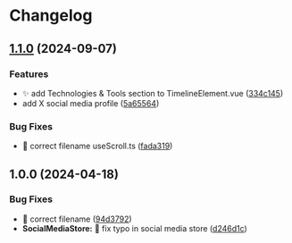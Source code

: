 # Changelog

## [1.1.0](https://github.com/JasonMSims/jasonsimsdesign/compare/v1.0.0...v1.1.0) (2024-09-07)


### Features

* :sparkles: add Technologies & Tools section to TimelineElement.vue ([334c145](https://github.com/JasonMSims/jasonsimsdesign/commit/334c1453bafaf30706ee52b3e045c733e6cacb1a))
* add X social media profile ([5a65564](https://github.com/JasonMSims/jasonsimsdesign/commit/5a65564e0fc1fcce2c8430b4047e3bfee5f2969e))


### Bug Fixes

* :bug: correct filename useScroll.ts ([fada319](https://github.com/JasonMSims/jasonsimsdesign/commit/fada319e4783c4c71477a5bb3d97282174c7ecf1))

## 1.0.0 (2024-04-18)


### Bug Fixes

* :bug: correct filename ([94d3792](https://github.com/JasonMSims/jasonsimsdesign/commit/94d3792d26ee005cf8fbadeb4393d5646fd6bd96))
* **SocialMediaStore:** :bug: fix typo in social media store ([d246d1c](https://github.com/JasonMSims/jasonsimsdesign/commit/d246d1c4e585397e31a48b7b3c050edf48855c73))
